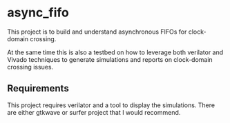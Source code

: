 # async_fifo

This project is to build and understand asynchronous FIFOs for clock-domain crossing. 

At the same time this is also a testbed on how to leverage both verilator and Vivado techniques to generate simulations and reports on
clock-domain crossing issues.

## Requirements

This project requires verilator and a tool to display the simulations. There are either gtkwave or surfer project that I would recommend.